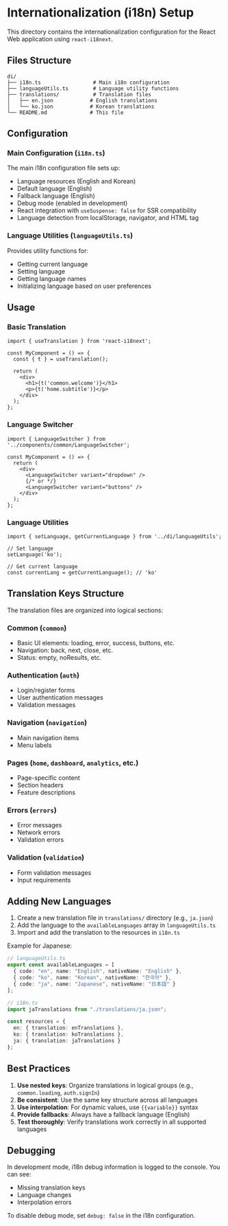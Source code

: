 # Internationalization (i18n) Setup

This directory contains the internationalization configuration for the React Web application using `react-i18next`.

## Files Structure

```
di/
├── i18n.ts                 # Main i18n configuration
├── languageUtils.ts        # Language utility functions
├── translations/           # Translation files
│   ├── en.json            # English translations
│   └── ko.json            # Korean translations
└── README.md              # This file
```

## Configuration

### Main Configuration (`i18n.ts`)

The main i18n configuration file sets up:
- Language resources (English and Korean)
- Default language (English)
- Fallback language (English)
- Debug mode (enabled in development)
- React integration with `useSuspense: false` for SSR compatibility
- Language detection from localStorage, navigator, and HTML tag

### Language Utilities (`languageUtils.ts`)

Provides utility functions for:
- Getting current language
- Setting language
- Getting language names
- Initializing language based on user preferences

## Usage

### Basic Translation

```tsx
import { useTranslation } from 'react-i18next';

const MyComponent = () => {
  const { t } = useTranslation();
  
  return (
    <div>
      <h1>{t('common.welcome')}</h1>
      <p>{t('home.subtitle')}</p>
    </div>
  );
};
```

### Language Switcher

```tsx
import { LanguageSwitcher } from '../components/common/LanguageSwitcher';

const MyComponent = () => {
  return (
    <div>
      <LanguageSwitcher variant="dropdown" />
      {/* or */}
      <LanguageSwitcher variant="buttons" />
    </div>
  );
};
```

### Language Utilities

```tsx
import { setLanguage, getCurrentLanguage } from '../di/languageUtils';

// Set language
setLanguage('ko');

// Get current language
const currentLang = getCurrentLanguage(); // 'ko'
```

## Translation Keys Structure

The translation files are organized into logical sections:

### Common (`common`)
- Basic UI elements: loading, error, success, buttons, etc.
- Navigation: back, next, close, etc.
- Status: empty, noResults, etc.

### Authentication (`auth`)
- Login/register forms
- User authentication messages
- Validation messages

### Navigation (`navigation`)
- Main navigation items
- Menu labels

### Pages (`home`, `dashboard`, `analytics`, etc.)
- Page-specific content
- Section headers
- Feature descriptions

### Errors (`errors`)
- Error messages
- Network errors
- Validation errors

### Validation (`validation`)
- Form validation messages
- Input requirements

## Adding New Languages

1. Create a new translation file in `translations/` directory (e.g., `ja.json`)
2. Add the language to the `availableLanguages` array in `languageUtils.ts`
3. Import and add the translation to the resources in `i18n.ts`

Example for Japanese:

```typescript
// languageUtils.ts
export const availableLanguages = [
  { code: "en", name: "English", nativeName: "English" },
  { code: "ko", name: "Korean", nativeName: "한국어" },
  { code: "ja", name: "Japanese", nativeName: "日本語" }
];

// i18n.ts
import jaTranslations from "./translations/ja.json";

const resources = {
  en: { translation: enTranslations },
  ko: { translation: koTranslations },
  ja: { translation: jaTranslations }
};
```

## Best Practices

1. **Use nested keys**: Organize translations in logical groups (e.g., `common.loading`, `auth.signIn`)
2. **Be consistent**: Use the same key structure across all languages
3. **Use interpolation**: For dynamic values, use `{{variable}}` syntax
4. **Provide fallbacks**: Always have a fallback language (English)
5. **Test thoroughly**: Verify translations work correctly in all supported languages

## Debugging

In development mode, i18n debug information is logged to the console. You can see:
- Missing translation keys
- Language changes
- Interpolation errors

To disable debug mode, set `debug: false` in the i18n configuration. 